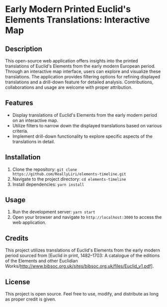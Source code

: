 # Early Modern Printed Euclid's Elements Translations: Interactive Map

## Description

This open-source web application offers insights into the printed translations of Euclid's Elements from the early modern European period. Through an interactive map interface, users can explore and visualize these translations. The application provides filtering options for refining displayed translations and a drill-down feature for detailed analysis. Contributions, collaborations and usage are welcome with proper attribution.

## Features

- Display translations of Euclid's Elements from the early modern period on an interactive map.
- Utilize filters to narrow down the displayed translations based on various criteria.
- Implement drill-down functionality to explore specific aspects of the translations in detail.

## Installation

1. Clone the repository: `git clone https://github.com/ReallyLiri/elements-timeline.git`
2. Navigate to the project directory: `cd elements-timeline`
3. Install dependencies: `yarn install`

## Usage

1. Run the development server: `yarn start`
2. Open your browser and navigate to `http://localhost:3000` to access the web application.

## Credits

This project utilizes translations of Euclid's Elements from the early modern period sourced from [Euclid in print, 1482–1703: A catalogue of the editions of the Elements and other Euclidian Works/http://www.bibsoc.org.uk/sites/bibsoc.org.uk/files/Euclid_v1.pdf]. 

## License

This project is open source. Feel free to use, modify, and distribute as long as proper credit is given.
